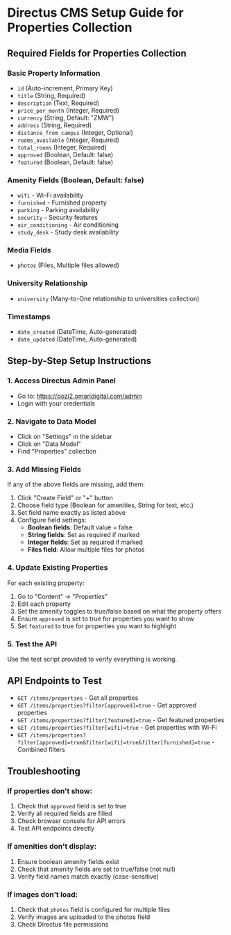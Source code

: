 # Directus CMS Setup Guide for Properties Collection

## Required Fields for Properties Collection

### Basic Property Information
- `id` (Auto-increment, Primary Key)
- `title` (String, Required)
- `description` (Text, Required)
- `price_per_month` (Integer, Required)
- `currency` (String, Default: "ZMW")
- `address` (String, Required)
- `distance_from_campus` (Integer, Optional)
- `rooms_available` (Integer, Required)
- `total_rooms` (Integer, Required)
- `approved` (Boolean, Default: false)
- `featured` (Boolean, Default: false)

### Amenity Fields (Boolean, Default: false)
- `wifi` - Wi-Fi availability
- `furnished` - Furnished property
- `parking` - Parking availability
- `security` - Security features
- `air_conditioning` - Air conditioning
- `study_desk` - Study desk availability

### Media Fields
- `photos` (Files, Multiple files allowed)

### University Relationship
- `university` (Many-to-One relationship to universities collection)

### Timestamps
- `date_created` (DateTime, Auto-generated)
- `date_updated` (DateTime, Auto-generated)

## Step-by-Step Setup Instructions

### 1. Access Directus Admin Panel
- Go to: https://pozi2.omaridigital.com/admin
- Login with your credentials

### 2. Navigate to Data Model
- Click on "Settings" in the sidebar
- Click on "Data Model"
- Find "Properties" collection

### 3. Add Missing Fields
If any of the above fields are missing, add them:

1. Click "Create Field" or "+" button
2. Choose field type (Boolean for amenities, String for text, etc.)
3. Set field name exactly as listed above
4. Configure field settings:
   - **Boolean fields**: Default value = false
   - **String fields**: Set as required if marked
   - **Integer fields**: Set as required if marked
   - **Files field**: Allow multiple files for photos

### 4. Update Existing Properties
For each existing property:
1. Go to "Content" → "Properties"
2. Edit each property
3. Set the amenity toggles to true/false based on what the property offers
4. Ensure `approved` is set to true for properties you want to show
5. Set `featured` to true for properties you want to highlight

### 5. Test the API
Use the test script provided to verify everything is working.

## API Endpoints to Test

- `GET /items/properties` - Get all properties
- `GET /items/properties?filter[approved]=true` - Get approved properties
- `GET /items/properties?filter[featured]=true` - Get featured properties
- `GET /items/properties?filter[wifi]=true` - Get properties with Wi-Fi
- `GET /items/properties?filter[approved]=true&filter[wifi]=true&filter[furnished]=true` - Combined filters

## Troubleshooting

### If properties don't show:
1. Check that `approved` field is set to true
2. Verify all required fields are filled
3. Check browser console for API errors
4. Test API endpoints directly

### If amenities don't display:
1. Ensure boolean amenity fields exist
2. Check that amenity fields are set to true/false (not null)
3. Verify field names match exactly (case-sensitive)

### If images don't load:
1. Check that `photos` field is configured for multiple files
2. Verify images are uploaded to the photos field
3. Check Directus file permissions

